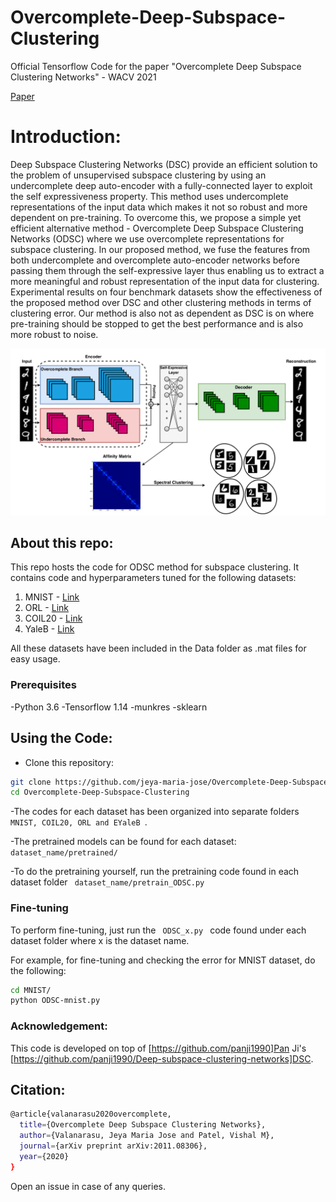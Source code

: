# Overcomplete-Deep-Subspace-Clustering
Official Tensorflow Code for the paper "Overcomplete Deep Subspace Clustering Networks" - WACV 2021

<a href="https://arxiv.org/abs/2006.04878"> Paper </a> 


# Introduction:

Deep Subspace Clustering Networks (DSC) provide an efficient solution to the problem of unsupervised subspace clustering by using an undercomplete deep auto-encoder with a fully-connected layer to exploit the self expressiveness property. This method uses undercomplete representations of the input data which makes it not so robust and more dependent on pre-training. To overcome this, we propose a simple yet efficient alternative method - Overcomplete Deep Subspace Clustering Networks (ODSC) where we use overcomplete representations for subspace clustering. In our proposed method, we fuse the features from both undercomplete and overcomplete auto-encoder networks before passing them through the self-expressive layer thus enabling us to extract a more meaningful and robust representation of the input data for clustering. Experimental results on four benchmark datasets show the effectiveness of the proposed method over DSC and other clustering methods in terms of clustering error. Our method is also not as dependent as DSC is on where pre-training should be stopped to get the best performance and is also
more robust to noise.

<p align="center">
  <img src="img/arch.png" width="800"/>
</p>

## About this repo:

This repo hosts the code for ODSC method for subspace clustering. It contains code and hyperparameters tuned for the following datasets:

1) MNIST - <a href="http://yann.lecun.com/exdb/mnist/"> Link </a>
2) ORL - <a href="https://cam-orl.co.uk/facedatabase.html"> Link </a>
3) COIL20 - <a href="https://www.cs.columbia.edu/CAVE/software/softlib/coil-20.php"> Link </a>
4) YaleB - <a href="http://vision.ucsd.edu/~leekc/ExtYaleDatabase/ExtYaleB.html"> Link </a>

All these datasets have been included in the Data folder as .mat files for easy usage. 

### Prerequisites

-Python 3.6
-Tensorflow 1.14
-munkres
-sklearn

## Using the Code:

- Clone this repository:
```bash
git clone https://github.com/jeya-maria-jose/Overcomplete-Deep-Subspace-Clustering
cd Overcomplete-Deep-Subspace-Clustering
```

-The codes for each dataset has been organized into separate folders <code> MNIST, COIL20, ORL and EYaleB </code>.

-The pretrained models can be found for each dataset: <code> dataset_name/pretrained/ </code>

-To do the pretraining yourself, run the pretraining code found in each dataset folder <code> dataset_name/pretrain_ODSC.py </code>

### Fine-tuning

To perform fine-tuning, just run the <code> ODSC_x.py </code> code found under each dataset folder where x is the dataset name.

For example, for fine-tuning and checking the error for MNIST dataset, do the following:

```bash
cd MNIST/
python ODSC-mnist.py
```

### Acknowledgement:

This code is developed on top of [https://github.com/panji1990]Pan Ji's [https://github.com/panji1990/Deep-subspace-clustering-networks]DSC.

## Citation:

```bash
@article{valanarasu2020overcomplete,
  title={Overcomplete Deep Subspace Clustering Networks},
  author={Valanarasu, Jeya Maria Jose and Patel, Vishal M},
  journal={arXiv preprint arXiv:2011.08306},
  year={2020}
}
```

Open an issue in case of any queries.

